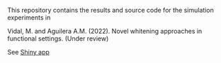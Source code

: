 This repository contains the results and source code for the simulation experiments in

Vidal, M. and Aguilera A.M. (2022). Novel whitening approaches in functional settings. (Under review)

See  [Shiny app](https://mvidal.shinyapps.io/whitening/)
